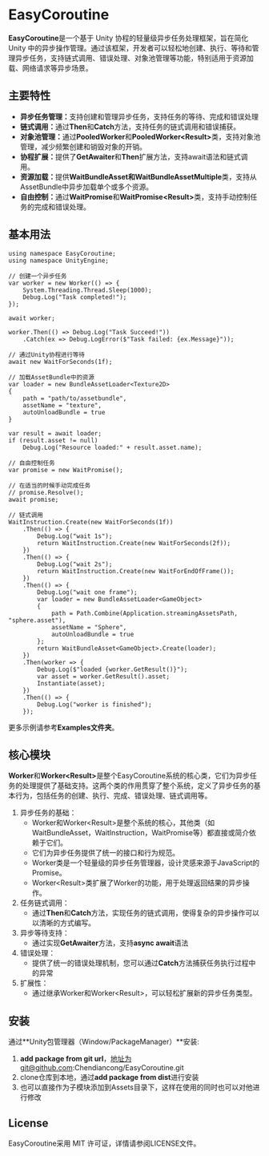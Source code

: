# EasyCoroutine
**EasyCoroutine**是一个基于 Unity 协程的轻量级异步任务处理框架，旨在简化 Unity 中的异步操作管理。通过该框架，开发者可以轻松地创建、执行、等待和管理异步任务，支持链式调用、错误处理、对象池管理等功能，特别适用于资源加载、网络请求等异步场景。
## 主要特性
- <b>异步任务管理：</b>支持创建和管理异步任务，支持任务的等待、完成和错误处理
- <b>链式调用：</b>通过<b>Then</b>和<b>Catch</b>方法，支持任务的链式调用和错误捕获。
- <b>对象池管理：</b>通过<b>PooledWorker</b>和<b>PooledWorker&lt;Result&gt;</b>类，支持对象池管理，减少频繁创建和销毁对象的开销。
- <b>协程扩展：</b>提供了<b>GetAwaiter</b>和<b>Then</b>扩展方法，支持await语法和链式调用。
- <b>资源加载：</b>提供<b>WaitBundleAsset</b><b>和WaitBundleAssetMultiple</b>类，支持从AssetBundle中异步加载单个或多个资源。
- <b>自由控制：</b>通过<b>WaitPromise</b>和<b>WaitPromise&lt;Result&gt;</b>类，支持手动控制任务的完成和错误处理。
## 基本用法
```CSharp
using namespace EasyCoroutine;
using namespace UnityEngine;

// 创建一个异步任务
var worker = new Worker(() => {
    System.Threading.Thread.Sleep(1000);
    Debug.Log("Task completed!");
});

await worker;

worker.Then(() => Debug.Log("Task Succeed!"))
    .Catch(ex => Debug.LogError($"Task failed: {ex.Message}"));

// 通过Unity协程进行等待
await new WaitForSeconds(1f);

// 加载AssetBundle中的资源
var loader = new BundleAssetLoader<Texture2D>
{
    path = "path/to/assetbundle",
    assetName = "texture",
    autoUnloadBundle = true
}

var result = await loader;
if (result.asset != null)
    Debug.Log("Resource loaded:" + result.asset.name);

// 自由控制任务
var promise = new WaitPromise();

// 在适当的时候手动完成任务
// promise.Resolve();
await promise;

// 链式调用
WaitInstruction.Create(new WaitForSeconds(1f))
    .Then(() => {
        Debug.Log("wait 1s");
        return WaitInstruction.Create(new WaitForSeconds(2f));
    })
    .Then(() => {
        Debug.Log("wait 2s");
        return WaitInstruction.Create(new WaitForEndOfFrame());
    })
    .Then(() => {
        Debug.Log("wait one frame");
        var loader = new BundleAssetLoader<GameObject>
        {
            path = Path.Combine(Application.streamingAssetsPath, "sphere.asset"),
            assetName = "Sphere",
            autoUnloadBundle = true
        };
        return WaitBundleAsset<GameObject>.Create(loader);
    })
    .Then(worker => {
        Debug.Log($"loaded {worker.GetResult()}");
        var asset = worker.GetResult().asset;
        Instantiate(asset);
    })
    .Then(() => {
        Debug.Log("worker is finished");
    });
```

更多示例请参考**Examples文件夹**。

## 核心模块
<b>Worker</b>和<b>Worker&lt;Result&gt;</b>是整个EasyCoroutine系统的核心类，它们为异步任务的处理提供了基础支持。这两个类的作用贯穿了整个系统，定义了异步任务的基本行为，包括任务的创建、执行、完成、错误处理、链式调用等。

1. 异步任务的基础：
    - Worker和Worker&lt;Result&gt;是整个系统的核心，其他类（如WaitBundleAsset，WaitInstruction，WaitPromise等）都直接或简介依赖于它们。
    - 它们为异步任务提供了统一的接口和行为规范。
    - Worker类是一个轻量级的异步任务管理器，设计灵感来源于JavaScript的Promise。
    - Worker&lt;Result&gt;类扩展了Worker的功能，用于处理返回结果的异步操作。
2. 任务链式调用：
    - 通过<b>Then</b>和<b>Catch</b>方法，实现任务的链式调用，使得复杂的异步操作可以以清晰的方式编写。
3. 异步等待支持：
    - 通过实现<b>GetAwaiter</b>方法，支持<b>async await</b>语法
4. 错误处理：
    - 提供了统一的错误处理机制，您可以通过**Catch**方法捕获任务执行过程中的异常
5. 扩展性：
    - 通过继承Worker和Worker&lt;Result&gt;，可以轻松扩展新的异步任务类型。

## 安装
通过**Unity包管理器（Window/PackageManager）**安装:   
1. **add package from git url**，地址为git@github.com:Chendiancong/EasyCoroutine.git
2. clone仓库到本地，通过**add package from dist**进行安装
3. 也可以直接作为子模块添加到Assets目录下，这样在使用的同时也可以对他进行修改

## License
EasyCoroutine采用 MIT 许可证，详情请参阅LICENSE文件。

